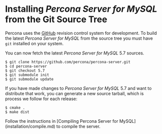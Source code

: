 # Installing *Percona Server for MySQL* from the Git Source Tree

Percona uses the [GitHub](http://github.com/) revision control system 
for development. To build the latest *Percona Server for MySQL* from the source tree you must have `git` installed on your system.

You can now fetch the latest *Percona Server for MySQL* 5.7 sources.

```shell
$ git clone https://github.com/percona/percona-server.git
$ cd percona-server
$ git checkout 5.7
$ git submodule init
$ git submodule update
```

If you have made changes to *Percona Server for MySQL* 5.7 and want to 
distribute that work, you can generate a new source tarball, which is 
process we follow for each release:

```shell
$ cmake .
$ make dist
```

Follow the instructions in [Compiling Percona Server for MySQL]
(installation/compile.md) to compile the server.